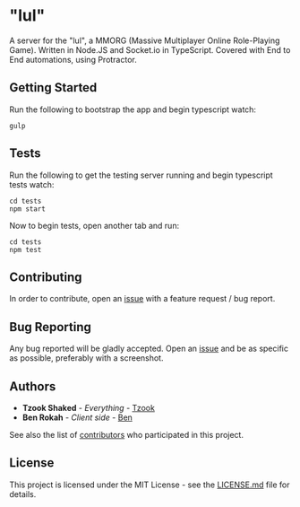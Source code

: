 # "lul"

A server for the "lul", a MMORG (Massive Multiplayer Online Role-Playing Game).
Written in Node.JS and Socket.io in TypeScript.
Covered with End to End automations, using Protractor.

## Getting Started

Run the following to bootstrap the app and begin typescript watch:
```
gulp
```

## Tests

Run the following to get the testing server running and begin typescript tests watch:
```
cd tests
npm start
```
Now to begin tests, open another tab and run:
```
cd tests
npm test
```

## Contributing

In order to contribute, open an [issue](https://github.com/Tzook/lul/issues/new) with a feature request / bug report.

## Bug Reporting

Any bug reported will be gladly accepted. Open an [issue](https://github.com/Tzook/lul/issues/new) and be as specific as possible, preferably with a screenshot.


## Authors

* **Tzook Shaked** - *Everything* - [Tzook](https://github.com/Tzook)
* **Ben Rokah** - *Client side* - [Ben](https://github.com/Benk0913)

See also the list of [contributors](https://github.com/Tzook/lul/contributors) who participated in this project.

## License

This project is licensed under the MIT License - see the [LICENSE.md](LICENSE.md) file for details.
